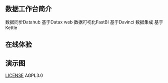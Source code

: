 ## 数据工作台简介

数据同步Datahub 基于Datax web
数据可视化FastBI 基于Davinci
数据集成 基于Kettle

## 在线体验


## 演示图



[LICENSE](LICENSE) AGPL3.0
